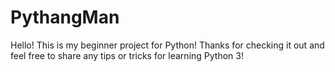 # PythangMan

Hello! This is my beginner project for Python!
Thanks for checking it out and feel free to share any tips or tricks for learning Python 3! 



